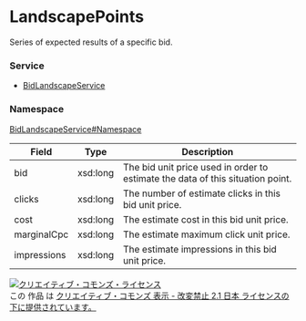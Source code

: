 # LandscapePoints
Series of expected results of a specific bid.
### Service
+ [BidLandscapeService](../../services/BidLandscapeService.md)

### Namespace
[BidLandscapeService#Namespace](../../services/BidLandscapeService.md#namespace)

| Field | Type | Description | 
|---|---|---|
| bid| xsd:long| The bid unit price used in order to estimate the data of this situation point. |
| clicks| xsd:long| The number of estimate clicks in this bid unit price. |
| cost| xsd:long| The estimate cost in this bid unit price. |
| marginalCpc| xsd:long| The estimate maximum click unit price. |
| impressions| xsd:long| The estimate impressions in this bid unit price. |

<a rel="license" href="http://creativecommons.org/licenses/by-nd/2.1/jp/"><img alt="クリエイティブ・コモンズ・ライセンス" style="border-width:0" src="https://i.creativecommons.org/l/by-nd/2.1/jp/88x31.png" /></a><br />この 作品 は <a rel="license" href="http://creativecommons.org/licenses/by-nd/2.1/jp/">クリエイティブ・コモンズ 表示 - 改変禁止 2.1 日本 ライセンスの下に提供されています。</a>
